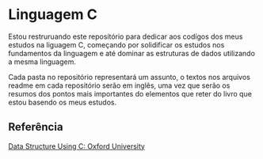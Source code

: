 # Linguagem C
Estou restruruando este reposítório para dedicar aos codígos dos meus estudos na liguagem C, começando por solidificar  os estudos nos fundamentos da linguagem e até dominar as estruturas de dados utilizando a mesma linguagem. 


Cada pasta no repositório representará um assunto, o textos nos arquivos readme em cada repositório serão em inglês, uma vez que serão os resumos dos pontos mais importantes do elementos que reter do livro que estou basendo os meus estudos.



## Referência

[Data Structure Using C: Oxford University](https://www.cet.edu.in/noticefiles/280_DS%20Complete.pdf)
